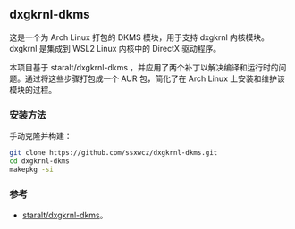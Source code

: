 ## dxgkrnl-dkms
这是一个为 Arch Linux 打包的 DKMS 模块，用于支持 dxgkrnl 内核模块。dxgkrnl 是集成到 WSL2 Linux 内核中的 DirectX 驱动程序。



本项目基于 staralt/dxgkrnl-dkms ，并应用了两个补丁以解决编译和运行时的问题。通过将这些步骤打包成一个 AUR 包，简化了在 Arch Linux 上安装和维护该模块的过程。

### 安装方法

手动克隆并构建：
```bash
git clone https://github.com/ssxwcz/dxgkrnl-dkms.git
cd dxgkrnl-dkms
makepkg -si
```

### 参考

-  [staralt/dxgkrnl-dkms](https://github.com/staralt/dxgkrnl-dkms)。
